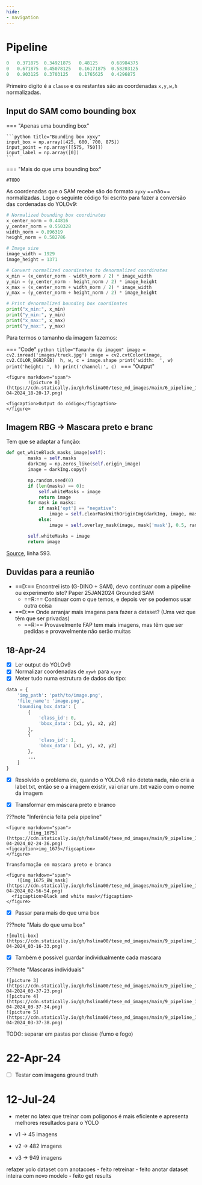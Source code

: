 ```yaml
---
hide:
- navigation
---
```


# Pipeline


```py title="Output normalizado xywh"
0   0.371875  0.34921875   0.48125     0.68984375 
0   0.671875  0.45078125   0.16171875  0.58203125 
0   0.903125  0.3703125    0.1765625   0.4296875
```

Primeiro digito é a `classe` e os restantes são as coordenadas `x,y,w,h` normalizadas.

## Input do SAM como bounding box

=== "Apenas uma bounding box"

    ```python title="Bounding box xyxy"
    input_box = np.array([425, 600, 700, 875])
    input_point = np.array([[575, 750]])
    input_label = np.array([0])
    ```
=== "Mais do que uma bounding box"

    #TODO

    
As coordenadas que o SAM recebe são do formato `xyxy` ==não== normalizadas. Logo o seguinte código foi escrito para fazer a conversão das cordenadas do YOLOv9:

```python title="Conversão de coordenadas"
# Normalized bounding box coordinates
x_center_norm = 0.44816
y_center_norm = 0.550328
width_norm = 0.896319
height_norm = 0.582786

# Image size
image_width = 1929
image_height = 1371

# Convert normalized coordinates to denormalized coordinates
x_min = (x_center_norm - width_norm / 2) * image_width
y_min = (y_center_norm - height_norm / 2) * image_height
x_max = (x_center_norm + width_norm / 2) * image_width
y_max = (y_center_norm + height_norm / 2) * image_height

# Print denormalized bounding box coordinates
print("x_min:", x_min)
print("y_min:", y_min)
print("x_max:", x_max)
print("y_max:", y_max)
```

Para termos o tamanho da imagem fazemos:

=== "Code"
    ```python title="Tamanho da imagem"
    image = cv2.imread('images/truck.jpg')
    image = cv2.cvtColor(image, cv2.COLOR_BGR2RGB) 
    h, w, c = image.shape
    print('width:  ', w)
    print('height: ', h)
    print('channel:', c)
    ```
=== "Output"

    <figure markdown="span">
            ![picture 0](https://cdn.statically.io/gh/hslima00/tese_md_images/main/6_pipeline_17-04-2024_18-20-17.png)  
        
    <figcaption>Output do código</figcaption>
    </figure>


## Imagem RBG -> Mascara preto e branc

Tem que se adaptar a função:

```python title="Conversão para mascara preto e branco"
def get_whiteBlack_masks_image(self):
        masks = self.masks
        darkImg = np.zeros_like(self.origin_image)
        image = darkImg.copy()

        np.random.seed(0)
        if (len(masks) == 0):
            self.whiteMasks = image
            return image
        for mask in masks:
            if mask['opt'] == "negative":
                image = self.clearMaskWithOriginImg(darkImg, image, mask['mask'])
            else:
                image = self.overlay_mask(image, mask['mask'], 0.5, random_color=False)

        self.whiteMasks = image
        return image
```

[Source](https://github.com/Nomination-NRB/SAM-webui/blob/main/app.py), linha 593.

## Duvidas para a reunião

- ==D:== Encontrei isto (G-DINO + SAM), devo continuar com a pipeline ou experimento isto? Paper 25JAN2024 Grounded SAM
    - ==R:== Continuar com o que temos, e depois ver se podemos usar outra coisa
- ==D:== Onde arranjar mais imagens para fazer a dataset? (Uma vez que têm que ser privadas)
    - ==R:== Provavelmente FAP tem mais imagens, mas têm que ser pedidas e provavelmente não serão muitas

## 18-Apr-24 

- [x] Ler output do YOLOv9
- [x] Normalizar coordenadas de `xywh` para `xyxy`
- [x] Meter tudo numa estrutura de dados do tipo:

```python title="Estrutura de dados"
data = {
    'img_path': 'path/to/image.png',
    'file_name': 'image.png',
    'bounding_box_data': [
        {
            'class_id': 0,
            'bbox_data': [x1, y1, x2, y2]
        },
        {
            'class_id': 1,
            'bbox_data': [x1, y1, x2, y2]
        },
        ...
    ]
}
```

- [x] Resolvido o problema de, quando o YOLOv8 não deteta nada, não cria a label.txt, então se o a imagem existir, vai criar um .txt vazio com o nome da imagem 
- [x] Transformar em máscara preto e branco 


???note "Inferência feita pela pipeline"

    <figure markdown="span">
            ![img_1675](https://cdn.statically.io/gh/hslima00/tese_md_images/main/9_pipeline_18-04-2024_02-24-36.png) 
    <figcaption>img_1675</figcaption>
    </figure> 

    Transformação em mascara preto e branco

    <figure markdown="span">
        ![img_1675_BW_mask](https://cdn.statically.io/gh/hslima00/tese_md_images/main/9_pipeline_18-04-2024_02-56-54.png) 
      <figcaption>Black and white mask</figcaption>
    </figure> 

- [x] Passar para mais do que uma box

???note "Mais do que uma box"

    ![multi-box](https://cdn.statically.io/gh/hslima00/tese_md_images/main/9_pipeline_18-04-2024_03-16-33.png)  

- [x] Também é possivel guardar individualmente cada mascara

???note "Mascaras individuais"

    ![picture 3](https://cdn.statically.io/gh/hslima00/tese_md_images/main/9_pipeline_18-04-2024_03-37-23.png)
    ![picture 4](https://cdn.statically.io/gh/hslima00/tese_md_images/main/9_pipeline_18-04-2024_03-37-34.png)  
    ![picture 5](https://cdn.statically.io/gh/hslima00/tese_md_images/main/9_pipeline_18-04-2024_03-37-38.png)  


TODO: separar em pastas por classe (fumo e fogo)


# 22-Apr-24

- [ ] Testar com imagens ground truth


# 12-Jul-24

- meter no latex que treinar com poligonos é mais eficiente e apresenta melhores resultados para o YOLO 

- v1 -> 45  imagens 
- v2 -> 482 imagens
- v3 -> 949 imagens


refazer yolo dataset com anotacoes - feito
retreinar - feito
anotar dataset inteira com novo modelo - feito
get results 


